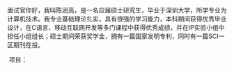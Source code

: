 



​	面试官你好，我叫陈润高，是一名应届硕士研究生，毕业于深圳大学，所学专业为计算机技术。我专业基础理论扎实，具有很强的学习能力，本科期间获得优秀毕业设计，在C语言、移动互联网开发等多门课程中获得优秀成绩，并在IP实验小组中担任小组组长；硕士期间荣获奖学金，拥有一篇国家发明专利，同时有一篇SCI一区期刊在投。

​	项目：